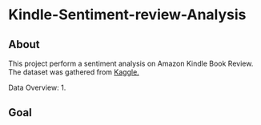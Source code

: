 # Kindle-Sentiment-review-Analysis

## About 
This project perform a sentiment analysis on Amazon Kindle Book Review. The dataset was gathered from [Kaggle.](https://www.kaggle.com/datasets/meetnagadia/amazon-kindle-book-review-for-sentiment-analysis?select=all_kindle_review+.csv)

Data Overview:
1.

## Goal
